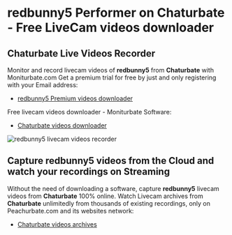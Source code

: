 # redbunny5 Performer on Chaturbate - Free LiveCam videos downloader

## Chaturbate Live Videos Recorder

Monitor and record livecam videos of **redbunny5** from **Chaturbate** with Moniturbate.com
Get a premium trial for free by just and only registering with your Email address:
* [redbunny5 Premium videos downloader](https://moniturbate.com/request-demo-licence-key.html)

Free livecam videos downloader - Moniturbate Software:
* [Chaturbate videos downloader](https://moniturbate.com/moniturbate-download-software.html)

![redbunny5 livecam videos recorder](https://peachurnet.com/templates/moniturbate-software.png)


## Capture redbunny5 videos from the Cloud and watch your recordings on Streaming

Without the need of downloading a software, capture **redbunny5** livecam videos from **Chaturbate** 100% online.
Watch Livecam archives from **Chaturbate** unlimitedly from thousands of existing recordings, only on Peachurbate.com and its websites network:
* [Chaturbate videos archives](https://peachurnet.com/)